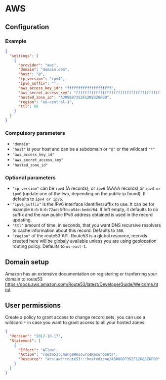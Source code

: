 # AWS

## Configuration

### Example

<!-- UPDATE THIS JSON EXAMPLE -->

```json
{
  "settings": [
    {
      "provider": "aws",
      "domain": "domain.com",
      "host": "@",
      "ip_version": "ipv4",
      "ipv6_suffix": "",
      "aws_access_key_id": "ffffffffffffffffffff",
      "aws_secret_access_key": "ffffffffffffffffffffffffffffffffffffffff",
      "hosted_zone_id": "A30888735ZF12K83Z6F00",
      "region": "eu-central-1",
      "ttl": 60
    }
  ]
}
```

### Compulsory parameters

- `"domain"`
- `"host"` is your host and can be a subdomain or `"@"` or the wildcard `"*"`
- `"aws_access_key_id"`
- `"aws_secret_access_key"`
- `"hosted_zone_id"`

<!-- UPDATE THIS IF NEEDED -->

### Optional parameters

- `"ip_version"` can be `ipv4` (A records), or `ipv6` (AAAA records) or `ipv4 or ipv6` (update one of the two, depending on the public ip found). It defaults to `ipv4 or ipv6`.
- `"ipv6_suffix"` is the IPv6 interface identifiersuffix to use. It can be for example `0:0:0:0:72ad:8fbb:a54e:bedd/64`. If left empty, it defaults to no suffix and the raw public IPv6 address obtained is used in the record updating.
- `"ttl"` amount of time, in seconds, that you want DNS recursive resolvers to cache information about this record. Defaults to `300`.
- `"region"` of the route53 API. Route53 is a global resource, records created here will be globaly available unless you are using geolocation routing policy. Defaults to `us-east-1`.

<!-- UPDATE THIS IF NEEDED -->

## Domain setup

<!-- FILL THIS UP WITH A FEW NUMBERED STEPS -->
Amazon has an extensive documentation on registering or tranferring your domain to route53 <https://docs.aws.amazon.com/Route53/latest/DeveloperGuide/Welcome.html>. 

## User permissions

Create a policy to grant access to change record sets, you can use a wildcard `*` in case you want to grant access to all your hosted zones.

```json
{
  "Version": "2012-10-17",
  "Statement": [
    {
      "Effect": "Allow",
      "Action": "route53:ChangeResourceRecordSets",
      "Resource": "arn:aws:route53:::hostedzone/A30888735ZF12K83Z6F00"
    }
  ]
}
```
